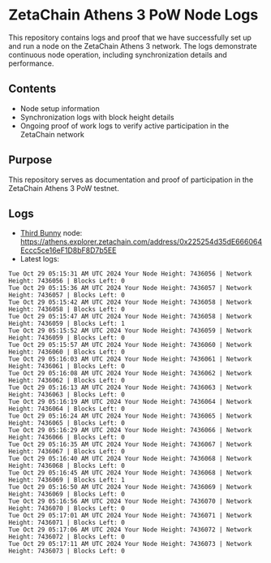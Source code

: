 # ZetaChain Athens 3 PoW Node Logs
This repository contains logs and proof that we have successfully set up and run a node on the ZetaChain Athens 3 network. The logs demonstrate continuous node operation, including synchronization details and performance.

## Contents
- Node setup information
- Synchronization logs with block height details
- Ongoing proof of work logs to verify active participation in the ZetaChain network

## Purpose
This repository serves as documentation and proof of participation in the ZetaChain Athens 3 PoW testnet.

## Logs

- [Third Bunny](https://thirdbunny.xyz/) node: https://athens.explorer.zetachain.com/address/0x225254d35dE666064Eccc5ce16eF1D8bF8D7b5EE
- Latest logs:
```
Tue Oct 29 05:15:31 AM UTC 2024 Your Node Height: 7436056 | Network Height: 7436056 | Blocks Left: 0
Tue Oct 29 05:15:36 AM UTC 2024 Your Node Height: 7436057 | Network Height: 7436057 | Blocks Left: 0
Tue Oct 29 05:15:42 AM UTC 2024 Your Node Height: 7436058 | Network Height: 7436058 | Blocks Left: 0
Tue Oct 29 05:15:47 AM UTC 2024 Your Node Height: 7436058 | Network Height: 7436059 | Blocks Left: 1
Tue Oct 29 05:15:52 AM UTC 2024 Your Node Height: 7436059 | Network Height: 7436059 | Blocks Left: 0
Tue Oct 29 05:15:57 AM UTC 2024 Your Node Height: 7436060 | Network Height: 7436060 | Blocks Left: 0
Tue Oct 29 05:16:03 AM UTC 2024 Your Node Height: 7436061 | Network Height: 7436061 | Blocks Left: 0
Tue Oct 29 05:16:08 AM UTC 2024 Your Node Height: 7436062 | Network Height: 7436062 | Blocks Left: 0
Tue Oct 29 05:16:13 AM UTC 2024 Your Node Height: 7436063 | Network Height: 7436063 | Blocks Left: 0
Tue Oct 29 05:16:19 AM UTC 2024 Your Node Height: 7436064 | Network Height: 7436064 | Blocks Left: 0
Tue Oct 29 05:16:24 AM UTC 2024 Your Node Height: 7436065 | Network Height: 7436065 | Blocks Left: 0
Tue Oct 29 05:16:29 AM UTC 2024 Your Node Height: 7436066 | Network Height: 7436066 | Blocks Left: 0
Tue Oct 29 05:16:35 AM UTC 2024 Your Node Height: 7436067 | Network Height: 7436067 | Blocks Left: 0
Tue Oct 29 05:16:40 AM UTC 2024 Your Node Height: 7436068 | Network Height: 7436068 | Blocks Left: 0
Tue Oct 29 05:16:45 AM UTC 2024 Your Node Height: 7436068 | Network Height: 7436069 | Blocks Left: 1
Tue Oct 29 05:16:50 AM UTC 2024 Your Node Height: 7436069 | Network Height: 7436069 | Blocks Left: 0
Tue Oct 29 05:16:56 AM UTC 2024 Your Node Height: 7436070 | Network Height: 7436070 | Blocks Left: 0
Tue Oct 29 05:17:01 AM UTC 2024 Your Node Height: 7436071 | Network Height: 7436071 | Blocks Left: 0
Tue Oct 29 05:17:06 AM UTC 2024 Your Node Height: 7436072 | Network Height: 7436072 | Blocks Left: 0
Tue Oct 29 05:17:11 AM UTC 2024 Your Node Height: 7436073 | Network Height: 7436073 | Blocks Left: 0
```
